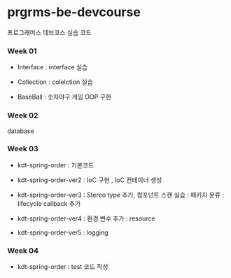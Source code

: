 # prgrms-be-devcourse

프로그래머스 데브코스 실습 코드

### Week 01

- Interface
  : interface 실습

- Collection
  : colelction 실습

- BaseBall
  : 숫자야구 게임 OOP 구현

### Week 02

database

### Week 03

- kdt-spring-order
  : 기본코드

- kdt-spring-order-ver2
  : IoC 구현 , IoC 컨테이너 생성

- kdt-spring-order-ver3
  : Stereo type 추가, 컴포넌트 스캔 실습
  : 패키지 분류
  : lifecycle callback 추가

- kdt-spring-order-ver4
  : 환경 변수 추가
  : resource

- kdt-spring-order-ver5
  : logging

### Week 04
- kdt-spring-order
  : test 코드 작성

